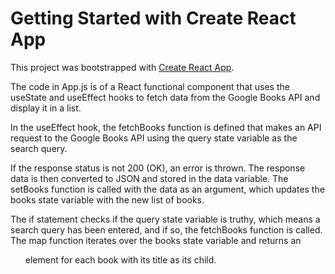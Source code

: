 # Getting Started with Create React App

This project was bootstrapped with [Create React App](https://github.com/facebook/create-react-app).

The code in App.js is of a React functional component that uses the useState and useEffect hooks to fetch data from the Google Books API and display it in a list.

In the useEffect hook, the fetchBooks function is defined that makes an API request to the Google Books API using the query state variable as the search query.

If the response status is not 200 (OK), an error is thrown.
The response data is then converted to JSON and stored in the data variable.
The setBooks function is called with the data as an argument, which updates the books state variable with the new list of books.

The if statement checks if the query state variable is truthy, which means a search query has been entered, and if so, the fetchBooks function is called.
The map function iterates over the books state variable and returns an <ul> element for each book with its title as its child.

